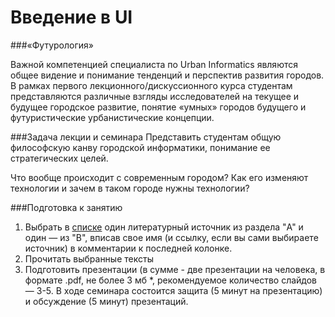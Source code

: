 Введение в UI
=====
###«Футурология»

Важной компетенцией специалиста по Urban Informatics являются общее видение и понимание тенденций и перспектив развития городов. В рамках первого лекционного/дискуссионного курса студентам представляются различные взгляды исследователей на текущее и будущее городское развитие, понятие «умных» городов будущего и футуристические урбанистические концепции.

###Задача лекции и семинара
Представить студентам общую философскую канву городской информатики, понимание ее стратегических целей. 

Что вообще происходит с современным городом? Как его изменяют технологии и зачем в таком городе нужны технологии?
 
###Подготовка к занятию

1. Выбрать в [списке](https://docs.google.com/spreadsheets/d/1eI_zbVIvVY_KfHnrns5RHdVloS8frN1PXFY6dXc0T1g/edit?usp=sharing) один литературный источник из раздела "A" и один — из "B", вписав свое имя (и ссылку, если вы сами выбираете источник) в комментарии к последней колонке.
2. Прочитать выбранные тексты
3. Подготовить презентации (в сумме - две презентации на человека, в формате .pdf, не более 3 мб *, рекомендуемое количество слайдов — 3-5. В ходе семинара состоится защита (5 минут на презентацию) и обсуждение (5 минут) презентаций.
